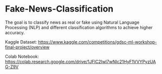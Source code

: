 # Fake-News-Classification

The goal is to classify news as real or fake using Natural Language Processing (NLP) and different
classification algorithms to achieve higher accuracy.

Kaggle Dataset: https://www.kaggle.com/competitions/gdsc-ml-workshop-final-project/overview

Colab Notebook: https://colab.research.google.com/drive/1JFlC2Iwl7wNIc21HyF1VVYPyzUAG-Z9V
